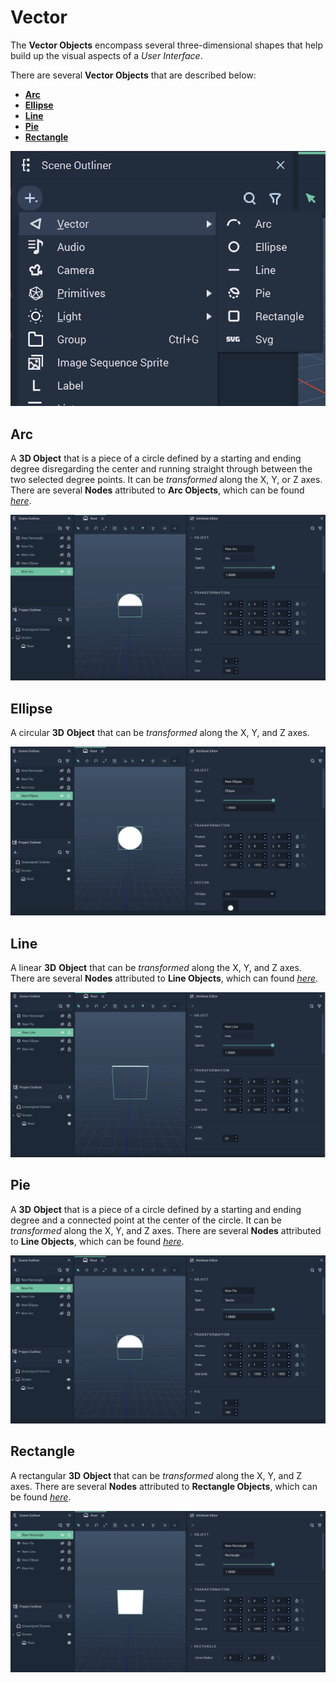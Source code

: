 # Vector

The **Vector Objects** encompass several three-dimensional shapes that help build up the visual aspects of a _User Interface_. 

There are several **Vector Objects** that are described below:

* [**Arc**](vector.md#arc)
* [**Ellipse**](vector.md#ellipse)
* [**Line**](vector.md#line)
* [**Pie**](vector.md#pie)
* [**Rectangle**](vector.md#rectangle)

![Vector Objects](../../.gitbook/assets/sceneoutlinercreatevectorwithout2d.png)

## Arc

A **3D Object** that is a piece of a circle defined by a starting and ending degree disregarding the center and running straight through between the two selected degree points. It can be *transformed* along the X, Y, or Z axes. There are several **Nodes** attributed to **Arc Objects**, which can be found [_here_](../../toolbox/incari/vector/arc/README.md).

![Arc](../../.gitbook/assets/arc.png)

## Ellipse

A circular **3D** **Object** that can be *transformed* along the X, Y, and Z axes. 

![Ellipse](../../.gitbook/assets/ellipse.png)

## Line

A linear **3D** **Object** that can be *transformed* along the X, Y, and Z axes. There are several **Nodes** attributed to **Line Objects**, which can found [_here_](../../toolbox/incari/vector/line/README.md).

![Line](../../.gitbook/assets/line.png)

## Pie

A **3D** **Object** that is a piece of a circle defined by a starting and ending degree and a connected point at the center of the circle. It can be *transformed* along the X, Y, and Z axes. There are several **Nodes** attributed to **Line Objects**, which can be found [_here_](../../toolbox/incari/vector/pie/README.md).

![Pie](../../.gitbook/assets/pie.png)

## Rectangle

A rectangular **3D** **Object** that can be *transformed* along the X, Y, and Z axes. There are several **Nodes** attributed to **Rectangle Objects**, which can be found [_here_](../../toolbox/incari/vector/rectangle/README.md).

![Rectangle](../../.gitbook/assets/rectangle.png)